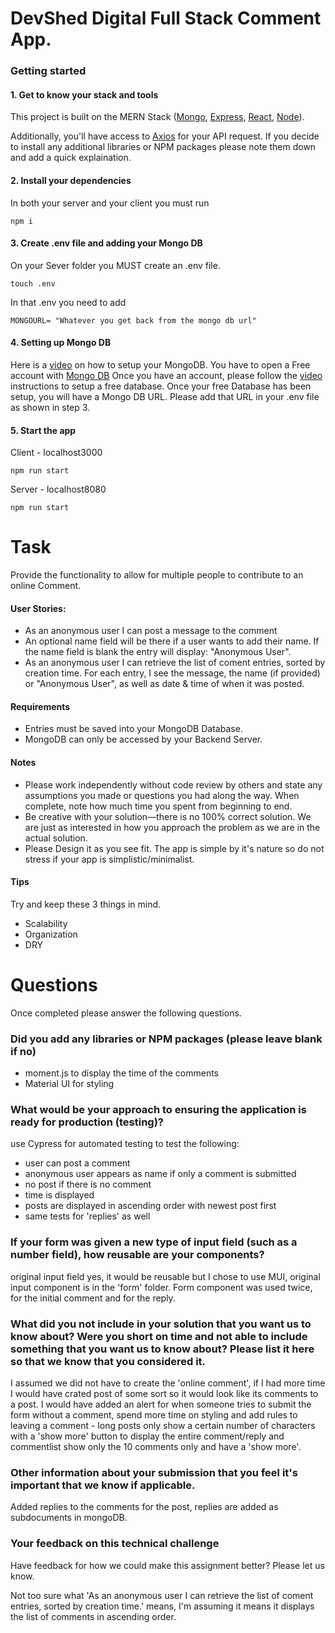 # DevShed Digital Full Stack Comment App.

### Getting started

#### 1. Get to know your stack and tools

This project is built on the MERN Stack ([Mongo](https://www.mongodb.com/docs/), [Express](https://expressjs.com/), [React](https://reactjs.org/), [Node](https://nodejs.org/en/)).

Additionally, you'll have access to [Axios](https://axios-http.com/docs/intro) for your API request. If you decide to install any additional libraries or NPM packages please note them down and add a quick explaination.

#### 2. Install your dependencies

In both your server and your client you must run

```
npm i
```

#### 3. Create .env file and adding your Mongo DB

On your Sever folder you MUST create an .env file.

```
touch .env
```

In that .env you need to add

```
MONGOURL= "Whatever you get back from the mongo db url"
```

#### 4. Setting up Mongo DB

Here is a [video](https://youtu.be/bhiEJW5poHU) on how to setup your MongoDB.
You have to open a Free account with [Mongo DB](https://www.mongodb.com/cloud/atlas/register)
Once you have an account, please follow the [video](https://youtu.be/bhiEJW5poHU) instructions to setup a free database. Once your free Database has been setup, you will have a Mongo DB URL. Please add that URL in your .env file as shown in step 3.

#### 5. Start the app

Client - localhost3000

```
npm run start
```

Server - localhost8080

```
npm run start
```

# Task

Provide the functionality to allow for multiple people to contribute to an online Comment.

#### User Stories:

- As an anonymous user I can post a message to the comment
- An optional name field will be there if a user wants to add their name. If the name field is blank the entry will display: "Anonymous User".
- As an anonymous user I can retrieve the list of coment entries, sorted by creation time. For
  each entry, I see the message, the name (if provided) or "Anonymous User", as well as date & time of when it was posted.

#### Requirements

- Entries must be saved into your MongoDB Database.
- MongoDB can only be accessed by your Backend Server.

#### Notes

- Please work independently without code review by others and state any assumptions you made or
  questions you had along the way. When complete, note how much time you spent from beginning
  to end.
- Be creative with your solution—there is no 100% correct solution. We are just as interested in how you approach the problem as we are in the actual solution.
- Please Design it as you see fit. The app is simple by it's nature so do not stress if your app is simplistic/minimalist.

#### Tips

Try and keep these 3 things in mind.

- Scalability
- Organization
- DRY

# Questions

Once completed please answer the following questions.

### Did you add any libraries or NPM packages (please leave blank if no)

- moment.js to display the time of the comments
- Material UI for styling

### What would be your approach to ensuring the application is ready for production (testing)?

use Cypress for automated testing to test the following:

- user can post a comment
- anonymous user appears as name if only a comment is submitted
- no post if there is no comment
- time is displayed
- posts are displayed in ascending order with newest post first
- same tests for 'replies' as well

### If your form was given a new type of input field (such as a number field), how reusable are your components?

original input field yes, it would be reusable but I chose to use MUI, original input component is in the 'form' folder. Form component was used twice, for the initial comment and for the reply.

### What did you not include in your solution that you want us to know about? Were you short on time and not able to include something that you want us to know about? Please list it here so that we know that you considered it.

I assumed we did not have to create the 'online comment', if I had more time I would have crated post of some sort so it would look like its comments to a post. I would have added an alert for when someone tries to submit the form without a comment, spend more time on styling and add rules to leaving a comment - long posts only show a certain number of characters with a 'show more' button to display the entire comment/reply and commentlist show only the 10 comments only and have a 'show more'.

### Other information about your submission that you feel it's important that we know if applicable.

Added replies to the comments for the post, replies are added as subdocuments in mongoDB.

### Your feedback on this technical challenge

Have feedback for how we could make this assignment better? Please let us know.

Not too sure what 'As an anonymous user I can retrieve the list of coment entries, sorted by creation time.' means, I'm assuming it means it displays the list of comments in ascending order.
